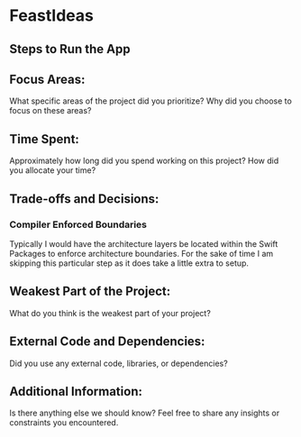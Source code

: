 # FeastIdeas

## Steps to Run the App

## Focus Areas: 
What specific areas of the project did you prioritize? Why did you choose to focus on these areas?

## Time Spent: 
Approximately how long did you spend working on this project? How did you allocate your time?

## Trade-offs and Decisions: 

### Compiler Enforced Boundaries

Typically I would have the architecture layers be located within the Swift Packages to enforce architecture boundaries.
For the sake of time I am skipping this particular step as it does take a little extra to setup.

## Weakest Part of the Project: 
What do you think is the weakest part of your project?

## External Code and Dependencies: 
Did you use any external code, libraries, or dependencies?

## Additional Information: 
Is there anything else we should know? Feel free to share any insights or constraints you encountered.

